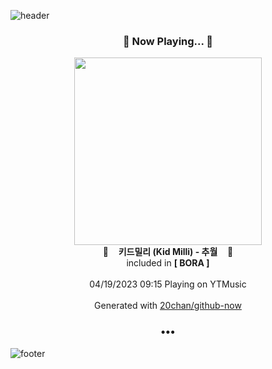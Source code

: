 ![header](https://capsule-render.vercel.app/api?type=wave&height=170&section=header&fontColor=090707&fontAlignX=45&fontAlignY=65&fontSize=100)

<h3 align="center">🎵 Now Playing... 🎵</h3>
<p align="center">
  <a href="https://music.youtube.com/watch?v=CBmLuH2kWTM">
    <img width="300" src="https://lh3.googleusercontent.com/sNFH5rW0m54-PYmJupX2erj4Lz7l-Llk2yB4PRULcBdr0PH7irbxkEUVNXnPHkaxMvbfGC3b51xi8zE">
  </a>
  <br>
  🎵&nbsp&nbsp&nbsp <b>키드밀리 (Kid Milli) - 추월</b> &nbsp&nbsp&nbsp🎵
  <br>
  included in <b>[ BORA ]</b>
  
  <br />
  <br />
  04/19/2023 09:15 Playing on YTMusic
  <br />
  <br />
  Generated with <a href="https://github.com/20chan/github-now">20chan/github-now</a>
</p>

<h3 align="center">•••</h3>

![footer](https://capsule-render.vercel.app/api?type=wave&height=150&section=footer)
